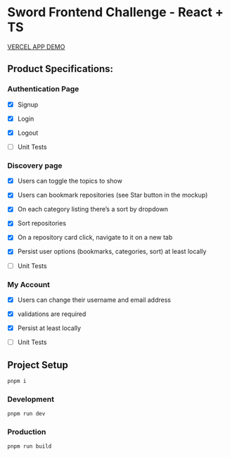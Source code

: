 # Sword Frontend Challenge - React + TS

[VERCEL APP DEMO](https://sword-challenge-ashen.vercel.app/)

## Product Specifications:

### Authentication Page

- [x] Signup

- [x] Login

- [x] Logout

- [ ] Unit Tests

### Discovery page

- [x] Users can toggle the topics to show

- [x] Users can bookmark repositories (see Star button in the mockup)

- [x] On each category listing there’s a sort by dropdown

- [x] Sort repositories

- [x] On a repository card click, navigate to it on a new tab

- [x] Persist user options (bookmarks, categories, sort) at least locally

- [ ] Unit Tests

### My Account

- [x] Users can change their username and email address

- [x] validations are required

- [x] Persist at least locally

- [ ] Unit Tests

## Project Setup

```sh
pnpm i
```

### Development

```sh
pnpm run dev
```

### Production

```sh
pnpm run build
```
